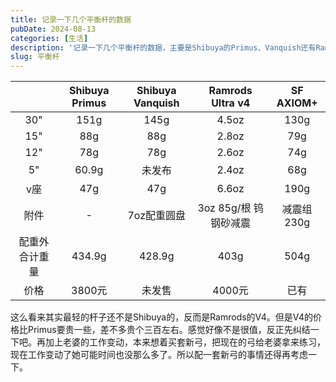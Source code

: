 ```yaml
---
title: 记录一下几个平衡杆的数据
pubDate: 2024-08-13
categories: [生活]
description: '记录一下几个平衡杆的数据，主要是Shibuya的Primus、Vanquish还有Ramrods Ultra v4'
slug: 平衡杆
---
```


|                | Shibuya Primus | Shibuya Vanquish |   Ramrods Ultra v4    | SF AXIOM+  |
| :------------: | :------------: | :--------------: | :-------------------: | :--------: |
|      30"       |      151g      |       145g       |         4.5oz         |    130g    |
|      15"       |      88g       |       88g        |         2.8oz         |    79g     |
|      12"       |      78g       |       78g        |         2.6oz         |    74g     |
|       5"       |     60.9g      |      未发布      |         2.4oz         |    68g     |
|      v座       |      47g       |       47g        |         6.6oz         |    190g    |
|      附件      |       -        |   7oz配重圆盘    | 3oz 85g/根 钨钢砂减震 | 减震组230g |
| 配重外合计重量 |     434.9g     |      428.9g      |         403g          |    504g    |
|      价格      |     3800元     |      未发售      |        4000元         |    已有    |

这么看来其实最轻的杆子还不是Shibuya的，反而是Ramrods的V4。但是V4的价格比Primus要贵一些，差不多贵个三百左右。感觉好像不是很值，反正先纠结一下吧。再加上老婆的工作变动，本来想着买套新弓，把现在的弓给老婆拿来练习，现在工作变动了她可能时间也没那么多了。所以配一套新弓的事情还得再考虑一下。
